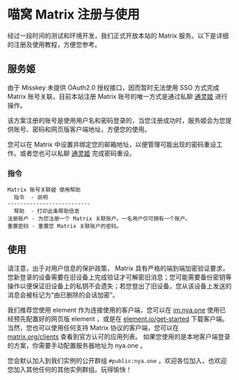 # 喵窝 Matrix 注册与使用

经过一段时间的测试和环境开发，我们正式开放本站的 Matrix 服务。以下是详细的注册及使用教程，方便您参考。

## 服务姬

由于 Misskey 未提供 OAuth2.0 授权接口，因而暂时无法使用 SSO 方式完成 Matrix 账号关联，目前本站注册 Matrix 账号的唯一方式是通过私聊 [通灵姬](https://nya.one/my/messaging/im) 进行操作。

该方案注册的账号是使用用户名和密码登录的，当您注册成功时，服务姬会为您提供账号、密码和网页版客户端地址，方便您的使用。

您可以在 Matrix 中设置并绑定您的邮箱地址，以便管理可能出现的密码重设工作。或者您也可以私聊 [通灵姬](https://nya.one/my/messaging/im) 完成密码重设。

### 指令

```
Matrix 账号关联姬 使用帮助
  指令  - 说明
--------------------------
  帮助  - 打印此条帮助信息
注册账户 - 为您注册一个 Matrix 关联账户。一名用户仅可拥有一个账户。
重置密码 - 重置您 Matrix 关联账户的密码。
```

## 使用

请注意，出于对用户信息的保护政策， Matrix 具有严格的端到端加密验证要求，您新登录的设备需要在旧设备上完成验证才可解密旧消息；您可能需要备份密钥等操作以便保证旧设备上的私钥不会遗失；若您登出了旧设备，您从该设备上发送的消息会被标记为“由已删除的会话加密”。

我们推荐您使用 element 作为连接使用的客户端，您可以在 [im.nya.one](https://im.nya.one/) 使用已经预先配置好的网页版 element ，或是在 [element.io/get-started](https://element.io/get-started) 下载客户端。当然，您也可以使用任何支持 Matrix 协议的客户端，您可以在 [matrix.org/clients](https://matrix.org/clients/) 查看到官方认可的应用列表。
如果您使用的是本地客户端登录的方案，你需要手动配置服务器地址为 nya.one 。

您会默认加入到我们实例的公开群组 `#public:nya.one` ，欢迎各位加入，也欢迎您加入其他任何的其他实例群组。玩得愉快！
